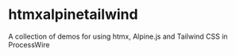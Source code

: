 # htmxalpinetailwind
A collection of demos for using htmx, Alpine.js and Tailwind CSS in ProcessWire
